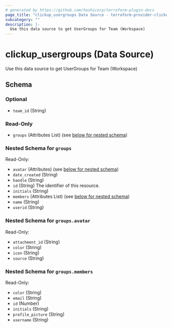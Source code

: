 ```yaml
---
# generated by https://github.com/hashicorp/terraform-plugin-docs
page_title: "clickup_usergroups Data Source - terraform-provider-clickup"
subcategory: ""
description: |-
  Use this data source to get UserGroups for Team (Workspace)
---
```


# clickup_usergroups (Data Source)

Use this data source to get UserGroups for Team (Workspace)



<!-- schema generated by tfplugindocs -->
## Schema

### Optional

- `team_id` (String)

### Read-Only

- `groups` (Attributes List) (see [below for nested schema](#nestedatt--groups))

<a id="nestedatt--groups"></a>
### Nested Schema for `groups`

Read-Only:

- `avatar` (Attributes) (see [below for nested schema](#nestedatt--groups--avatar))
- `date_created` (String)
- `handle` (String)
- `id` (String) The identifier of this resource.
- `initials` (String)
- `members` (Attributes List) (see [below for nested schema](#nestedatt--groups--members))
- `name` (String)
- `userid` (String)

<a id="nestedatt--groups--avatar"></a>
### Nested Schema for `groups.avatar`

Read-Only:

- `attachment_id` (String)
- `color` (String)
- `icon` (String)
- `source` (String)


<a id="nestedatt--groups--members"></a>
### Nested Schema for `groups.members`

Read-Only:

- `color` (String)
- `email` (String)
- `id` (Number)
- `initials` (String)
- `profile_picture` (String)
- `username` (String)
